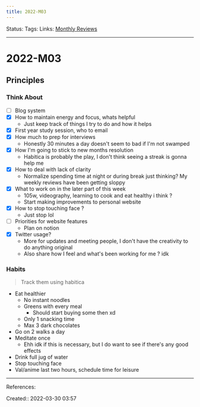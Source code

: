 ```yaml
---
title: 2022-M03
---
```

Status: 
Tags: 
Links: [Monthly Reviews](out/monthly-reviews.md)
___

# 2022-M03
## Principles
### Think About
 - [ ] Blog system
 - [x] How to maintain energy and focus, whats helpful
	 - Just keep track of things I try to do and how it helps
 - [x] First year study session, who to email
 - [x] How much to prep for interviews
	 - Honestly 30 minutes a day doesn't seem to bad if I'm not swamped
 - [x] How I'm going to stick to new months resolution
	 - Habitica is probably the play, I don't think seeing a streak is gonna help me
 - [x] How to deal with lack of clarity
	 - Normalize spending time at night or during break just thinking? My weekly reviews have been getting sloppy
 - [x] What to work on in the later part of this week
	 - 105w, videography, learning to cook and eat healthy i think ?
	 - Start making improvements to personal website
 - [x] How to stop touching face ?
	 - Just stop lol
 - [ ] Priorities for website features
	 - Plan on notion
 - [x] Twitter usage?
	 - More for updates and meeting people, I don't have the creativity to do anything original
	 - Also share how I feel and what's been working for me ? idk
### Habits
> Track them using habitica
- Eat healthier
	- No instant noodles
	- Greens with every meal
		- Should start buying some then xd
	- Only 1 snacking time
	- Max 3 dark chocolates
- Go on 2 walks a day
- Meditate once
	- Ehh idk if this is necessary, but I do want to see if there's any good effects
- Drink full jug of water
- Stop touching face
- Val/anime last two hours, schedule time for leisure
___
References:

Created:: 2022-03-30 03:57
